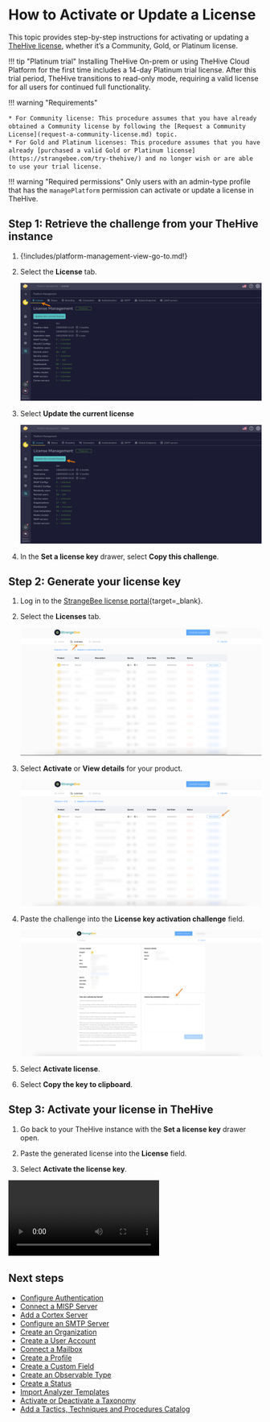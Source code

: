 # How to Activate or Update a License

This topic provides step-by-step instructions for activating or updating a [TheHive license](about-licenses.md), whether it’s a Community, Gold, or Platinum license.

!!! tip "Platinum trial"
    <!-- md:version 5.3 --> Installing TheHive On-prem or using TheHive Cloud Platform for the first time includes a 14-day Platinum trial license. After this trial period, TheHive transitions to read-only mode, requiring a valid license for all users for continued full functionality.

!!! warning "Requirements"

    * For Community license: This procedure assumes that you have already obtained a Community license by following the [Request a Community License](request-a-community-license.md) topic.
    * For Gold and Platinum licenses: This procedure assumes that you have already [purchased a valid Gold or Platinum license](https://strangebee.com/try-thehive/) and no longer wish or are able to use your trial license.

!!! warning "Required permissions"
    Only users with an admin-type profile that has the `managePlatform` permission can activate or update a license in TheHive.

## Step 1: Retrieve the challenge from your TheHive instance

1. {!includes/platform-management-view-go-to.md!}

2. Select the **License** tab.

    ![License tab](../../images/installation/license-tab.png)

3. Select **Update the current license**

    ![Update current license](../../images/installation/update-current-license.png)

4. In the **Set a license key** drawer, select **Copy this challenge**.

## Step 2: Generate your license key

1. Log in to the [StrangeBee license portal](https://portal.apps.strangebee.com/login){target=_blank}.

2. Select the **Licenses** tab.

    ![Licenses tab](../../images/installation/licenses-tab.png)

3. Select **Activate** or **View details** for your product.

    ![Activate or View details](../../images/installation/activate-view-details-license.png)

4. Paste the challenge into the **License key activation challenge** field.

    ![Paste challenge](../../images/installation/paste-challenge.png)

5. Select **Activate license**.

6. Select **Copy the key to clipboard**.

## Step 3: Activate your license in TheHive

1. Go back to your TheHive instance with the **Set a license key** drawer open.

2. Paste the generated license into the **License** field.

3. Select **Activate the license key**.

![Video activate a TheHive license](../../images/installation/activate-license.mp4)

<h2>Next steps</h2>

* [Configure Authentication](./authentication/configure-authentication.md)
* [Connect a MISP Server](./misp-integration/connect-a-misp-server.md)
* [Add a Cortex Server](./cortex/add-a-cortex-server.md)
* [Configure an SMTP Server](../../administration/configure-smtp-server.md)
* [Create an Organization](../../administration/organizations/create-an-organization.md)
* [Create a User Account](../../user-guides/organization/configure-organization/manage-user-accounts/create-a-user-account.md)
* [Connect a Mailbox](./email-intake-connector/connect-a-mailbox.md)
* [Create a Profile](./profiles/create-a-profile.md)
* [Create a Custom Field](../../administration/custom-fields/create-a-custom-field.md)
* [Create an Observable Type](../../administration/observable-types/create-an-observable-type.md)
* [Create a Status](../../administration/status/create-a-status.md)
* [Import Analyzer Templates](../../administration/import-analyzer-templates.md)
* [Activate or Deactivate a Taxonomy](../../administration/taxonomies/activate-deactivate-a-taxonomy.md)
* [Add a Tactics, Techniques and Procedures Catalog](../../administration/ttps/add-a-catalog.md)